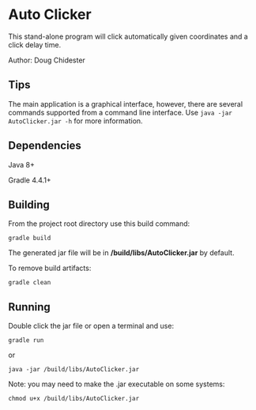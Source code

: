# Auto Clicker
This stand-alone program will click automatically given coordinates and a click delay time.

Author: Doug Chidester

## Tips
The main application is a graphical interface, however, there are several
commands supported from a command line interface. Use `java -jar AutoClicker.jar -h` for more information.

## Dependencies
Java 8+

Gradle 4.4.1+

## Building
From the project root directory use this build command:

    gradle build

The generated jar file will be in **/build/libs/AutoClicker.jar** by default.

To remove build artifacts:

    gradle clean

## Running
Double click the jar file or open a terminal and use:

    gradle run
    
or

    java -jar /build/libs/AutoClicker.jar

Note: you may need to make the .jar executable on some systems:

    chmod u+x /build/libs/AutoClicker.jar
    


